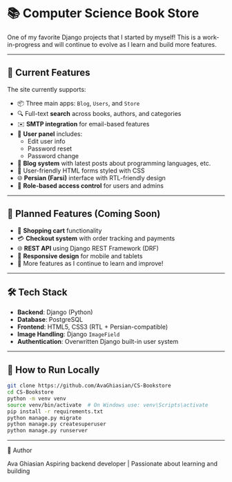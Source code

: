 # 📚 Computer Science Book Store

One of my favorite Django projects that I started by myself! This is a work-in-progress and will continue to evolve as I learn and build more features.

---

## 🔧 Current Features

The site currently supports:

- 📦 Three main apps: `Blog`, `Users`, and `Store`
- 🔍 Full-text **search** across books, authors, and categories
- ✉️ **SMTP integration** for email-based features
- 👤 **User panel** includes:
  - Edit user info
  - Password reset
  - Password change
- 📰 **Blog system** with latest posts about programming languages, etc.
- 🎨 User-friendly HTML forms styled with CSS
- 🌐 **Persian (Farsi)** interface with RTL-friendly design
- 🔐 **Role-based access control** for users and admins

---

## 🌱 Planned Features (Coming Soon)

- 🛒 **Shopping cart** functionality
- 💳 **Checkout system** with order tracking and payments
- 🌐 **REST API** using Django REST Framework (DRF)
- 📱 **Responsive design** for mobile and tablets
- 🧠 More features as I continue to learn and improve!

---

## 🛠️ Tech Stack

- **Backend**: Django (Python)
- **Database**: PostgreSQL
- **Frontend**: HTML5, CSS3 (RTL + Persian-compatible)
- **Image Handling**: Django `ImageField`
- **Authentication**: Overwritten Django built-in user system

---

## 🚀 How to Run Locally

```bash
git clone https://github.com/AvaGhiasian/CS-Bookstore
cd CS-Bookstore
python -m venv venv
source venv/bin/activate  # On Windows use: venv\Scripts\activate
pip install -r requirements.txt
python manage.py migrate
python manage.py createsuperuser
python manage.py runserver
```

---
👤 Author

Ava Ghiasian
Aspiring backend developer | Passionate about learning and building
